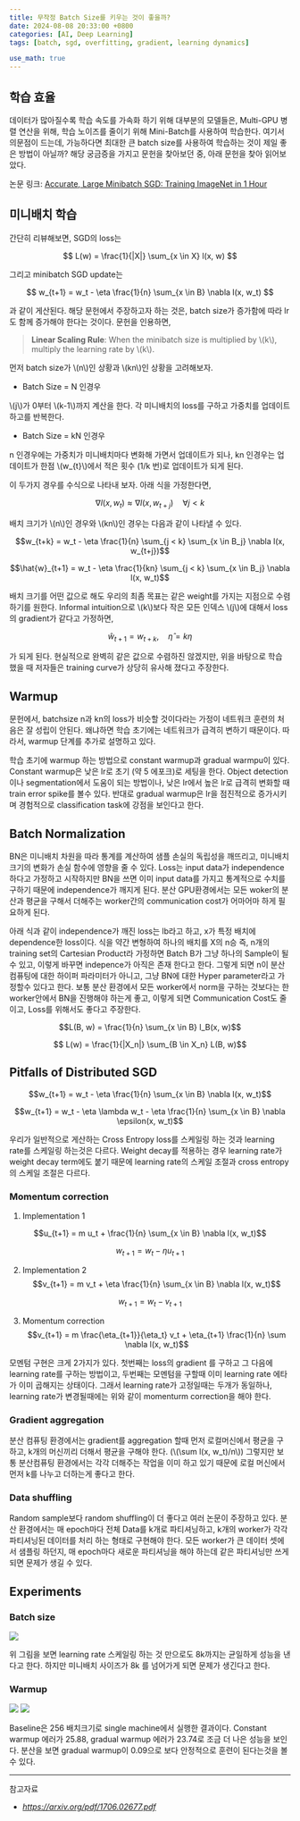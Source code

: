 ```yaml
---
title: 무작정 Batch Size를 키우는 것이 좋을까?
date: 2024-08-08 20:33:00 +0800
categories: [AI, Deep Learning]
tags: [batch, sgd, overfitting, gradient, learning dynamics]

use_math: true
---
```


## 학습 효율
데이터가 많아질수록 학습 속도를 가속화 하기 위해 대부분의 모델들은, Multi-GPU 병렬 연산을 위해, 학습 노이즈를 줄이기 위해 Mini-Batch를 사용하여 학습한다. 여기서 의문점이 드는데, 가능하다면 최대한 큰 batch size를 사용하여 학습하는 것이 제일 좋은 방법이 아닐까? 해당 궁금증을 가지고 문헌을 찾아보던 중, 아래 문헌을 찾아 읽어보았다.

논문 링크: [Accurate, Large Minibatch SGD:
Training ImageNet in 1 Hour](https://arxiv.org/pdf/1706.02677)

## 미니배치 학습
간단히 리뷰해보면, SGD의 loss는

$$ L(w) = \frac{1}{|X|} \sum_{x \in X} l(x, w) $$

그리고 minibatch SGD update는 

$$ w_{t+1} = w_t - \eta \frac{1}{n} \sum_{x \in B} \nabla l(x, w_t) $$

과 같이 게산된다. 해당 문헌에서 주장하고자 하는 것은, batch size가 증가함에 따라 lr도 함께 증가해야 한다는 것이다. 문헌을 인용하면,

> **Linear Scaling Rule**: When the minibatch size is
multiplied by \\(k\\), multiply the learning rate by \\(k\\).

먼저 batch size가 \\(n\\)인 상황과 \\(kn\\)인 상황을 고려해보자.

- Batch Size = N 인경우

\\(j\\)가 0부터 \\(k-1\\)까지 계산을 한다. 각 미니배치의 loss를 구하고 가중치를 업데이트 하고를 반복한다.

- Batch Size = kN 인경우

n 인경우에는 가중치가 미니배치마다 변화해 가면서 업데이트가 되나, kn 인경우는 업데이트가 한점 \\(w_{t}\\)에서 적은 횟수 (1/k 번)로 업데이트가 되게 된다.

이 두가지 경우를 수식으로 나타내 보자. 아래 식을 가정한다면,

$$\nabla l(x, w_t) \approx \nabla l(x, w_{t+j}) \quad \forall j < k$$

배치 크기가 \\(n\\)인 경우와 \\(kn\\)인 경우는 다음과 같이 나타낼 수 있다.

$$w_{t+k} = w_t - \eta \frac{1}{n} \sum_{j < k} \sum_{x \in B_j} \nabla l(x, w_{t+j})$$

$$\hat{w}_{t+1} = w_t - \eta \frac{1}{kn} \sum_{j < k} \sum_{x \in B_j} \nabla l(x, w_t)$$

배치 크기를 어떤 값으로 해도 우리의 최좀 목표는 같은 weight를 가지는 지점으로 수렴하기를 원한다. Informal intuition으로 \\(k\\)보다 작은 모든 인덱스 \\(j\\)에 대해서 loss의 gradient가 같다고 가정하면, 

$$\hat{w}_{t+1} = w_{t+k}, \quad \hat{\eta} = k \eta$$

가 되게 된다. 현실적으로 완벽히 같은 값으로 수렴하진 않겠지만, 위을 바탕으로 학습 했을 때 저자들은 training curve가 상당히 유사해 졌다고 주장한다.

## Warmup
문헌에서, batchsize n과 kn의 loss가 비슷할 것이다라는 가정이 네트워크 훈련의 처음은 잘 성립이 안된다. 왜냐하면 학습 초기에는 네트워크가 급격히 변하기 때문이다. 따라서, warmup 단계를 추가로 설명하고 있다.

학습 초기에 warmup 하는 방법으로 constant warmup과 gradual warmpu이 있다. Constant warmup은 낮은 lr로 초기 (약 5 에포크)로 세팅을 한다. Object detection이나 segmentation에서 도움이 되는 방법이나, 낮은 lr에서 높은 lr로 급격히 변화할 때 train error spike를 볼수 있다. 반대로 gradual warmup은 lr을 점진적으로 증가시키며 경험적으로 classification task에 강점을 보인다고 한다.

## Batch Normalization

BN은 미니배치 차원을 따라 통계를 계산하여 샘플 손실의 독립성을 깨뜨리고, 미니배치 크기의 변화가 손실 함수에 영향을 줄 수 있다. Loss는 input data가 independence 하다고 가정하고 시작하지만 BN을 쓰면 이미 input data를 가지고 통계적으로 수치를 구하기 때문에 independence가 깨지게 된다. 분산 GPU환경에서는 모든 woker의 분산과 평균을 구해서 더해주는 worker간의 communication cost가 어마어마 하게 필요하게 된다. 

아래 식과 같이 independence가 깨진 loss는 lb라고 하고, x가 특정 배치에 dependence한 loss이다. 식을 약간 변형하여 하나의 배치를 X의 n승 즉, n개의 training set의 Cartesian Product라 가정하면 Batch B가 그냥 하나의 Sample이 될수 있고, 이렇게 바꾸면 indepence가 아직은 존재 한다고 한다. 그렇게 되면 n이 분산컴퓨팅에 대한 하이퍼 파라미터가 아니고, 그냥 BN에 대한 Hyper parameter라고 가정할수 있다고 한다. 보통 분산 환경에서 모든 worker에서 norm을 구하는 것보다는 한 worker안에서 BN을 진행해야 하는게 좋고, 이렇게 되면 Communication Cost도 줄이고, Loss를 위해서도 좋다고 주장한다.

$$L(B, w) = \frac{1}{n} \sum_{x \in B} l_B(x, w)$$

$$ L(w) = \frac{1}{|X_n|} \sum_{B \in X_n} L(B, w)$$

## Pitfalls of Distributed SGD

$$w_{t+1} = w_t - \eta \frac{1}{n} \sum_{x \in B} \nabla l(x, w_t)$$

$$w_{t+1} = w_t - \eta \lambda w_t - \eta \frac{1}{n} \sum_{x \in B} \nabla \epsilon(x, w_t)$$

우리가 일반적으로 게산하는 Cross Entropy loss를 스케일링 하는 것과 learning rate를 스케일링 하는것은 다르다. Weight decay를 적용하는 경우 learning rate가 weight decay term에도 붙기 때문에 learning rate의 스케일 조절과 cross entropy의 스케일 조절은 다르다. 

### Momentum correction

1. Implementation 1

$$u_{t+1} = m u_t + \frac{1}{n} \sum_{x \in B} \nabla l(x, w_t)$$

$$w_{t+1} = w_t - \eta u_{t+1}$$

2. Implementation 2
$$v_{t+1} = m v_t + \eta \frac{1}{n} \sum_{x \in B} \nabla l(x, w_t)$$

$$w_{t+1} = w_t - v_{t+1}$$

3. Momentum correction
$$v_{t+1} = m \frac{\eta_{t+1}}{\eta_t} v_t + \eta_{t+1} \frac{1}{n} \sum \nabla l(x, w_t)$$

모멘텀 구현은 크게 2가지가 있다. 첫번째는 loss의 gradient 를 구하고 그 다음에 learning rate를 구하는 방법이고, 두번째는 모멘텀을 구할때 이미 learning rate 에타가 이미 곱해지는 상태이다. 그래서 learning rate가 고정일때는 두개가 동일하나, learning rate가 변경될때에는 위와 같이 momenturm correction을 해야 한다.

### Gradient aggregation
분산 컴퓨팅 환경에서는 gradient를 aggregation 할때 먼저 로컬머신에서 평균을 구하고, k개의 머신끼리 더해서 평균을 구해야 한다. (\\(\sum l(x, w_t)/n\\)) 그렇지만 보통 분산컴퓨팅 환경에서는 각각 더해주는 작업을 이미 하고 있기 때문에 로컬 머신에서 먼저 k를 나누고 더하는게 좋다고 한다.

### Data shuffling
Random sample보다 random shuffling이 더 좋다고 여러 논문이 주장하고 있다. 분산 환경에서는 매 epoch마다 전체 Data를 k개로 파티셔닝하고, k개의 worker가 각각 파티셔닝된 데이터를 처리 하는 형태로 구현해야 한다. 모든 worker가 큰 데이터 셋에서 샘플링 하던지, 매 epoch마다 새로운 파티셔닝을 해야 하는데 같은 파티셔닝만 쓰게 되면 문제가 생길 수 있다.

## Experiments
### Batch size
<img src="{{page.img_pth}}minibatch_size.png">

위 그림을 보면 learning rate 스케일링 하는 것 만으로도 8k까지는 균일하게 성능을 낸다고 한다. 하지만 미니배치 사이즈가 8k 를 넘어가게 되면 문제가 생긴다고 한다. 

### Warmup
<img src="{{page.img_pth}}batchsize_table.png">
<img src="{{page.img_pth}}gradual_warmup.png">

Baseline은 256 배치크기로 single machine에서 실행한 결과이다. Constant warmup 에러가 25.88, gradual warmup 에러가 23.74로 조금 더 나은 성능을 보인다. 분산을 보면 gradual warmup이 0.09으로 보다 안정적으로 훈련이 된다는것을 볼수 있다.


---
참고자료
- *<https://arxiv.org/pdf/1706.02677.pdf>*